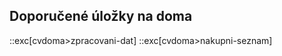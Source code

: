 ## Doporučené úložky na doma

::exc[cvdoma>zpracovani-dat]
::exc[cvdoma>nakupni-seznam]

<!-- ::exc[cvlekce>ukolnicek] -->
